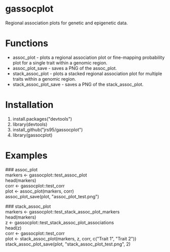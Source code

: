 # gassocplot
Regional association plots for genetic and epigenetic data.

# Functions
* assoc_plot - plots a regional association plot or fine-mapping probability plot for a single trait within a genomic region.  
* assoc_plot_save - saves a PNG of the assoc_plot.  
* stack_assoc_plot - plots a stacked regional association plot for multiple traits within a genomic region.  
* stack_assoc_plot_save - saves a PNG of the stack_assoc_plot.  

# Installation
1. install.packages("devtools")
2. library(devtools) 
3. install_github("jrs95/gassocplot")
4. library(gassocplot)

# Examples
\#\#\# assoc_plot  
markers <- gassocplot::test_assoc_plot  
head(markers)  
corr <- gassocplot::test_corr   
plot <- assoc_plot(markers, corr)   
assoc_plot_save(plot, "assoc_plot_test.png")  

\#\#\# stack_assoc_plot  
markers <- gassocplot::test_stack_assoc_plot_markers  
head(markers)  
z <- gassocplot::test_stack_assoc_plot_associations  
head(z)  
corr <- gassocplot::test_corr   
plot <- stack_assoc_plot(markers, z, corr, c("Trait 1", "Trait 2")) 
stack_assoc_plot_save(plot, "stack_assoc_plot_test.png", 2)  
